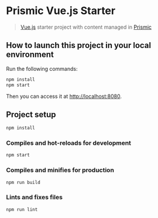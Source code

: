 # Prismic Vue.js Starter

> [Vue.js](https://vuejs.org) starter project with content managed in [Prismic](https://prismic.io)

## How to launch this project in your local environment

Run the following commands:

```bash
npm install
npm start
```

Then you can access it at [http://localhost:8080](http://localhost:8080).

## Project setup

```bash
npm install
```

### Compiles and hot-reloads for development

```bash
npm start
```

### Compiles and minifies for production

```bash
npm run build
```

### Lints and fixes files

```bash
npm run lint
```
